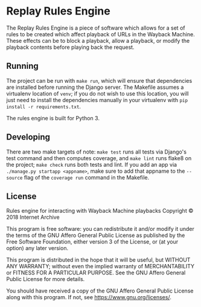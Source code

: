 # Replay Rules Engine

The Replay Rules Engine is a piece of software which allows for a set of rules to be created which affect playback of URLs in the Wayback Machine. These effects can be to block a playback, allow a playback, or modify the playback contents before playing back the request.

## Running

The project can be run with `make run`, which will ensure that dependencies are installed before running the Django server. The Makefile assumes a virtualenv location of `venv`; if you do not wish to use this location, you will just need to install the dependencies manually in your virtualenv with `pip install -r requirements.txt`.

The rules engine is built for Python 3.

## Developing

There are two make targets of note: `make test` runs all tests via Django's test command and then computes coverage, and `make lint` runs flake8 on the project; `make check` runs both tests and lint. If you add an app via `./manage.py startapp <appname>`, make sure to add that appname to the `--source` flag of the `coverage run` command in the Makefile.

## License

Rules engine for interacting with Wayback Machine playbacks
Copyright &copy; 2018 Internet Archive

This program is free software: you can redistribute it and/or modify
it under the terms of the GNU Affero General Public License as published by
the Free Software Foundation, either version 3 of the License, or
(at your option) any later version.

This program is distributed in the hope that it will be useful,
but WITHOUT ANY WARRANTY; without even the implied warranty of
MERCHANTABILITY or FITNESS FOR A PARTICULAR PURPOSE.  See the
GNU Affero General Public License for more details.

You should have received a copy of the GNU Affero General Public License
along with this program.  If not, see <https://www.gnu.org/licenses/>.
